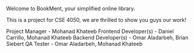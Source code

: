 Welcome to BookMent, your simplified online library.

This is a project for CSE 4050, we are thrilled to show you guys our work!

Project Manager - Mohanad Khateeb
Frontend Developer(s) - Daniel Carrillo, Mohanad Khateeb
Backend Developer(s) - Omar Aladarbeh, Brian Siebert
QA Tester - Omar Aladarbeh, Mohanad Khateeb
